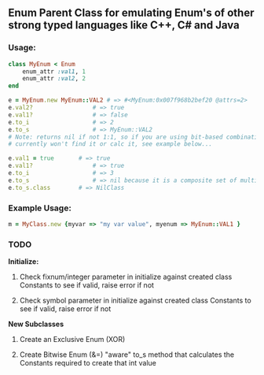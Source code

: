 ## Enum Parent Class for emulating Enum's of other strong typed languages like C++, C# and Java

### Usage:
``` ruby
class MyEnum < Enum
	enum_attr :val1, 1
	enum_attr :val2, 2
end

e = MyEnum.new MyEnum::VAL2 # => #<MyEnum:0x007f968b2bef20 @attrs=2>
e.val2?					# => true
e.val1?					# => false
e.to_i					# => 2
e.to_s					# => MyEnum::VAL2		
# Note: returns nil if not 1:1, so if you are using bit-based combinations, 
# currently won't find it or calc it, see example below...

e.val1 = true		# => true
e.val1?					# => true
e.to_i					# => 3
e.to_s					# => nil because it is a composite set of multiple enums bit |=
e.to_s.class		# => NilClass
````

### Example Usage:
``` ruby
m = MyClass.new {myvar => "my var value", myenum => MyEnum::VAL1 }
```

### TODO
**Initialize:**

1. Check fixnum/integer parameter in initialize against created class Constants to see if valid, raise error if not

2. Check symbol parameter in initialize against created class Constants to see if valid, raise error if not

**New Subclasses**

1. Create an Exclusive Enum (XOR)

2. Create Bitwise Enum (&=) "aware" to_s method that calculates the Constants required to create that int value
